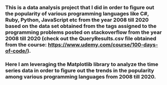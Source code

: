 ### This is a data analysis project that I did in order to figure out the popularity of various programming languages like C#, Ruby, Python, JavaScript etc from the year 2008 till 2020 based on the data set obtained from the tags assigned to the programming problems posted on stackoverflow from the year 2008 till 2020 (check out the QueryResults.csv file obtained from the course: https://www.udemy.com/course/100-days-of-code/). 

### Here I am leveraging the Matplotlib library to analyze the time series data in order to figure out the trends in the popularity among various programming languages from 2008 till 2020. 
